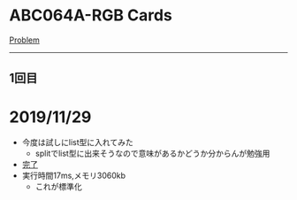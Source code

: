 # ABC064A-RGB Cards

[Problem](https://atcoder.jp/contests/abc064/tasks/abc064_a)

---
## 1回目

# 2019/11/29
* 今度は試しにlist型に入れてみた
    * splitでlist型に出来そうなので意味があるかどうか分からんが勉強用
* [完了](https://atcoder.jp/contests/abc064/submissions/8697212)
* 実行時間17ms,メモリ3060kb
    * これが標準化